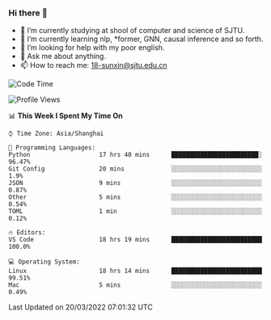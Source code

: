 ### Hi there 👋

<!--
**sunxin000/sunxin000** is a ✨ _special_ ✨ repository because its `README.md` (this file) appears on your GitHub profile.

Here are some ideas to get you started:

- 🔭 I’m currently working on ...
- 🌱 I’m currently learning ...
- 👯 I’m looking to collaborate on ...
- 🤔 I’m looking for help with ...
- 💬 Ask me about ...
- 📫 How to reach me: ...
- 😄 Pronouns: ...
- ⚡ Fun fact: ...
-->
- 🏫 I’m currently studying at shool of computer and science of SJTU.
- 🌱 I’m currently learning nlp, \*former, GNN, causal inference and so forth.
- 🤔 I’m looking for help with my poor english.
- 💬 Ask me about anything.
- 📫 How to reach me: 18-sunxin@sjtu.edu.cn
<!--START_SECTION:waka-->
![Code Time](http://img.shields.io/badge/Code%20Time-125%20hrs%2022%20mins-blue)

![Profile Views](http://img.shields.io/badge/Profile%20Views-1-blue)

📊 **This Week I Spent My Time On** 

```text
⌚︎ Time Zone: Asia/Shanghai

💬 Programming Languages: 
Python                   17 hrs 40 mins      ████████████████████████░   96.47% 
Git Config               20 mins             ░░░░░░░░░░░░░░░░░░░░░░░░░   1.9% 
JSON                     9 mins              ░░░░░░░░░░░░░░░░░░░░░░░░░   0.87% 
Other                    5 mins              ░░░░░░░░░░░░░░░░░░░░░░░░░   0.54% 
TOML                     1 min               ░░░░░░░░░░░░░░░░░░░░░░░░░   0.12%

🔥 Editors: 
VS Code                  18 hrs 19 mins      █████████████████████████   100.0%

💻 Operating System: 
Linux                    18 hrs 14 mins      █████████████████████████   99.51% 
Mac                      5 mins              ░░░░░░░░░░░░░░░░░░░░░░░░░   0.49%

```


 Last Updated on 20/03/2022 07:01:32 UTC
<!--END_SECTION:waka-->
